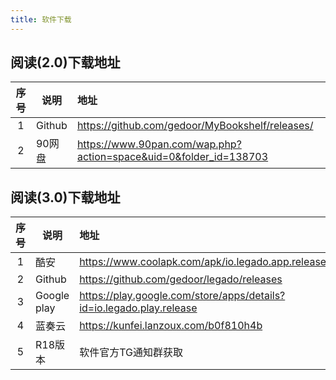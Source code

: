 ```yaml
---
title: 软件下载
---
```


## 阅读(2.0)下载地址

|          序号          | 说明                    | 地址                                                         |
| :--------------------: | ----------------------- | :----------------------------------------------------------- |
|           1            | Github                  | https://github.com/gedoor/MyBookshelf/releases/              |
|           2            | 90网盘                  | https://www.90pan.com/wap.php?action=space&uid=0&folder_id=138703 |
## 阅读(3.0)下载地址 
| 序号 | 说明        | 地址                                                         |
| :--: | ----------- | :----------------------------------------------------------- |
|  1   | 酷安        | https://www.coolapk.com/apk/io.legado.app.release            |
|  2   | Github      | https://github.com/gedoor/legado/releases                    |
|  3   | Google play | https://play.google.com/store/apps/details?id=io.legado.play.release |
|  4   | 蓝奏云      | https://kunfei.lanzoux.com/b0f810h4b                         |
|  5   | R18版本     | 软件官方TG通知群获取                                         |

